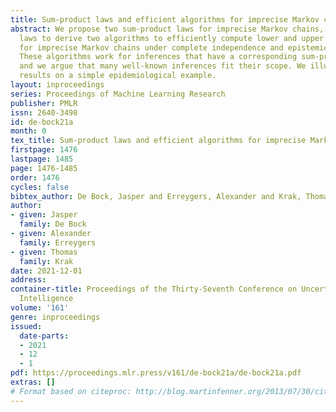```yaml
---
title: Sum-product laws and efficient algorithms for imprecise Markov chains
abstract: We propose two sum-product laws for imprecise Markov chains, and use these
  laws to derive two algorithms to efficiently compute lower and upper expectations
  for imprecise Markov chains under complete independence and epistemic irrelevance.
  These algorithms work for inferences that have a corresponding sum-product decomposition,
  and we argue that many well-known inferences fit their scope. We illustrate our
  results on a simple epidemiological example.
layout: inproceedings
series: Proceedings of Machine Learning Research
publisher: PMLR
issn: 2640-3498
id: de-bock21a
month: 0
tex_title: Sum-product laws and efficient algorithms for imprecise Markov chains
firstpage: 1476
lastpage: 1485
page: 1476-1485
order: 1476
cycles: false
bibtex_author: De Bock, Jasper and Erreygers, Alexander and Krak, Thomas
author:
- given: Jasper
  family: De Bock
- given: Alexander
  family: Erreygers
- given: Thomas
  family: Krak
date: 2021-12-01
address:
container-title: Proceedings of the Thirty-Seventh Conference on Uncertainty in Artificial
  Intelligence
volume: '161'
genre: inproceedings
issued:
  date-parts:
  - 2021
  - 12
  - 1
pdf: https://proceedings.mlr.press/v161/de-bock21a/de-bock21a.pdf
extras: []
# Format based on citeproc: http://blog.martinfenner.org/2013/07/30/citeproc-yaml-for-bibliographies/
---
```


